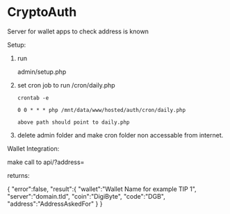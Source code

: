 # CryptoAuth
Server for wallet apps to check address is known


Setup:

1) run

      admin/setup.php
      
2) set cron job to run     /cron/daily.php

       crontab -e
       
       0 0 * * * php /mnt/data/www/hosted/auth/cron/daily.php
       
       above path should point to daily.php
       
3) delete admin folder and make cron folder non accessable from internet.



Wallet Integration:

make call to     api/?address=

returns:

{
	"error":false,
	"result":{
		"wallet":"Wallet Name for example TIP 1",
		"server":"domain.tld",
		"coin":"DigiByte",
		"code":"DGB",
		"address":"AddressAskedFor"
	}
}
